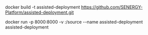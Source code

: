 docker build -t assisted-deployment https://github.com/SENERGY-Platform/assisted-deployment.git

docker run -p 8000:8000 -v <path to sources on host>:/source --name assisted-deployment assisted-deployment
